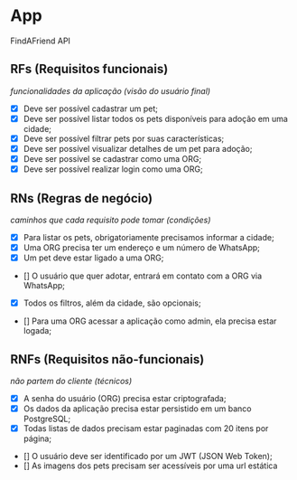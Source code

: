 # App

FindAFriend API

## RFs (Requisitos funcionais)
_funcionalidades da aplicação (visão do usuário final)_

- [x] Deve ser possível cadastrar um pet;
- [x] Deve ser possível listar todos os pets disponíveis para adoção em uma cidade;
- [x] Deve ser possível filtrar pets por suas características;
- [x] Deve ser possível visualizar detalhes de um pet para adoção;
- [x] Deve ser possível se cadastrar como uma ORG;
- [x] Deve ser possível realizar login como uma ORG;

## RNs (Regras de negócio)
_caminhos que cada requisito pode tomar (condições)_

- [x] Para listar os pets, obrigatoriamente precisamos informar a cidade;
- [x] Uma ORG precisa ter um endereço e um número de WhatsApp;
- [x] Um pet deve estar ligado a uma ORG;
- [] O usuário que quer adotar, entrará em contato com a ORG via WhatsApp;
- [x] Todos os filtros, além da cidade, são opcionais;
- [] Para uma ORG acessar a aplicação como admin, ela precisa estar logada;

## RNFs (Requisitos não-funcionais)
_não partem do cliente (técnicos)_

- [x] A senha do usuário (ORG) precisa estar criptografada;
- [x] Os dados da aplicação precisa estar persistido em um banco PostgreSQL;
- [x] Todas listas de dados precisam estar paginadas com 20 itens por página;
- [] O usuário deve ser identificado por um JWT (JSON Web Token);
- [] As imagens dos pets precisam ser acessíveis por uma url estática
